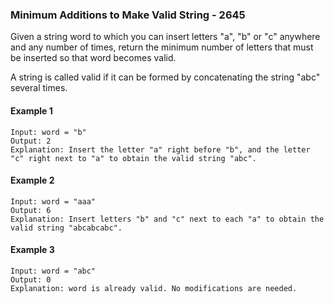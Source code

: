 ### Minimum Additions to Make Valid String - 2645

Given a string word to which you can insert letters "a", "b" or "c" anywhere and any number of times, return the minimum number of letters that must be inserted so that word becomes valid.

A string is called valid if it can be formed by concatenating the string "abc" several times.

#### Example 1
```
Input: word = "b"
Output: 2
Explanation: Insert the letter "a" right before "b", and the letter "c" right next to "a" to obtain the valid string "abc".
```
#### Example 2
```
Input: word = "aaa"
Output: 6
Explanation: Insert letters "b" and "c" next to each "a" to obtain the valid string "abcabcabc".
```
#### Example 3
```
Input: word = "abc"
Output: 0
Explanation: word is already valid. No modifications are needed. 
```
